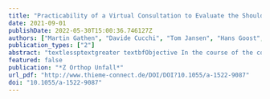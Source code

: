 ```yaml
---
title: "Practicability of a Virtual Consultation to Evaluate the Shoulder Joint"
date: 2021-09-01
publishDate: 2022-05-30T15:00:36.746127Z
authors: ["Martin Gathen", "Davide Cucchi", "Tom Jansen", "Hans Goost", "Frank Alexander Schildberg", "Christof Burger", "Dieter Christian Wirtz", "Koroush Kabir", "Kristian Welle"]
publication_types: ["2"]
abstract: "textlessptextgreater textbfObjective In the course of the corona pandemic, resource conservation and the protection of further infections have made it necessary to break new ground in the organisation of orthopaedic and trauma surgery consultations. One solution is consistent digitisation and the offer of video consultation hours. In this study, non-contact examination of patients with shoulder disorders is described and critically examined.textless/ptextgreater textlessptextgreater textbfMethods Thirty patients who presented with pathologies of the shoulder joint in a university outpatient clinic were subjected to a physical examination in a conventional and contactless manner. The data obtained on mobility, function and provocation test of both examinations were compared to draw conclusions about the virtual feasibility.textless/ptextgreater textlessptextgreater textbfResults 46% of the patients suffered from a traumatic shoulder lesion, and 54% showed degenerative lesions. The assessment of mobility showed a high correlation of 70 – 90% between the two examinations. Common tests to evaluate the supraspinatus, infraspinatus, subscapularis and the long head of the biceps could be adequately performed in a contactless version by more than three quarters of the patients, but with low-to-moderate performance values.textless/ptextgreater textlessptextgreater textbfConclusion Contact-less examination is particularly disadvantageous when evaluating stability criteria. For the medical history and functional test, there were no significant differences between the classic consultation and contactless consultation. Although virtual consultation is a widespread and valuable addition in pandemic times, it cannot replace a safe assessment and indication by personal examination.textless/ptextgreater"
featured: false
publication: "*Z Orthop Unfall*"
url_pdf: "http://www.thieme-connect.de/DOI/DOI?10.1055/a-1522-9087"
doi: "10.1055/a-1522-9087"
---
```



